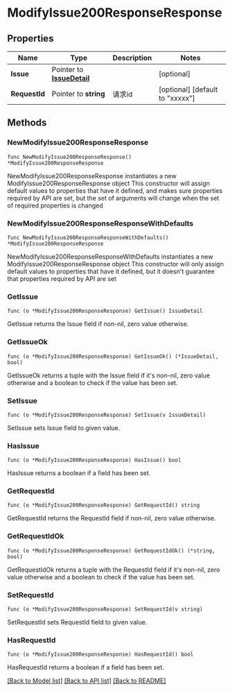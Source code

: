 # ModifyIssue200ResponseResponse

## Properties

Name | Type | Description | Notes
------------ | ------------- | ------------- | -------------
**Issue** | Pointer to [**IssueDetail**](IssueDetail.md) |  | [optional] 
**RequestId** | Pointer to **string** | 请求id | [optional] [default to "xxxxx"]

## Methods

### NewModifyIssue200ResponseResponse

`func NewModifyIssue200ResponseResponse() *ModifyIssue200ResponseResponse`

NewModifyIssue200ResponseResponse instantiates a new ModifyIssue200ResponseResponse object
This constructor will assign default values to properties that have it defined,
and makes sure properties required by API are set, but the set of arguments
will change when the set of required properties is changed

### NewModifyIssue200ResponseResponseWithDefaults

`func NewModifyIssue200ResponseResponseWithDefaults() *ModifyIssue200ResponseResponse`

NewModifyIssue200ResponseResponseWithDefaults instantiates a new ModifyIssue200ResponseResponse object
This constructor will only assign default values to properties that have it defined,
but it doesn't guarantee that properties required by API are set

### GetIssue

`func (o *ModifyIssue200ResponseResponse) GetIssue() IssueDetail`

GetIssue returns the Issue field if non-nil, zero value otherwise.

### GetIssueOk

`func (o *ModifyIssue200ResponseResponse) GetIssueOk() (*IssueDetail, bool)`

GetIssueOk returns a tuple with the Issue field if it's non-nil, zero value otherwise
and a boolean to check if the value has been set.

### SetIssue

`func (o *ModifyIssue200ResponseResponse) SetIssue(v IssueDetail)`

SetIssue sets Issue field to given value.

### HasIssue

`func (o *ModifyIssue200ResponseResponse) HasIssue() bool`

HasIssue returns a boolean if a field has been set.

### GetRequestId

`func (o *ModifyIssue200ResponseResponse) GetRequestId() string`

GetRequestId returns the RequestId field if non-nil, zero value otherwise.

### GetRequestIdOk

`func (o *ModifyIssue200ResponseResponse) GetRequestIdOk() (*string, bool)`

GetRequestIdOk returns a tuple with the RequestId field if it's non-nil, zero value otherwise
and a boolean to check if the value has been set.

### SetRequestId

`func (o *ModifyIssue200ResponseResponse) SetRequestId(v string)`

SetRequestId sets RequestId field to given value.

### HasRequestId

`func (o *ModifyIssue200ResponseResponse) HasRequestId() bool`

HasRequestId returns a boolean if a field has been set.


[[Back to Model list]](../README.md#documentation-for-models) [[Back to API list]](../README.md#documentation-for-api-endpoints) [[Back to README]](../README.md)


